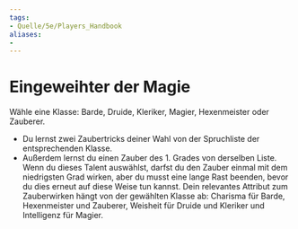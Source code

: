 ```yaml
---
tags:
- Quelle/5e/Players_Handbook
aliases:
- 
---
```

# Eingeweihter der Magie

Wähle eine Klasse: Barde, Druide, Kleriker, Magier, Hexenmeister oder Zauberer.

- Du lernst zwei Zaubertricks deiner Wahl von der Spruchliste der entsprechenden Klasse.
- Außerdem lernst du einen Zauber des 1. Grades von derselben Liste. Wenn du dieses Talent auswählst, darfst du den Zauber einmal mit dem niedrigsten Grad wirken, aber du musst eine lange Rast beenden, bevor du dies erneut auf diese Weise tun kannst. Dein relevantes Attribut zum Zauberwirken hängt von der gewählten Klasse ab: Charisma für Barde, Hexenmeister und Zauberer, Weisheit für Druide und Kleriker und Intelligenz für Magier.